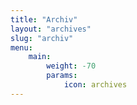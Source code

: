 ```yaml
---
title: "Archiv"
layout: "archives"
slug: "archiv"
menu:
    main:
        weight: -70
        params:
            icon: archives
---
```

